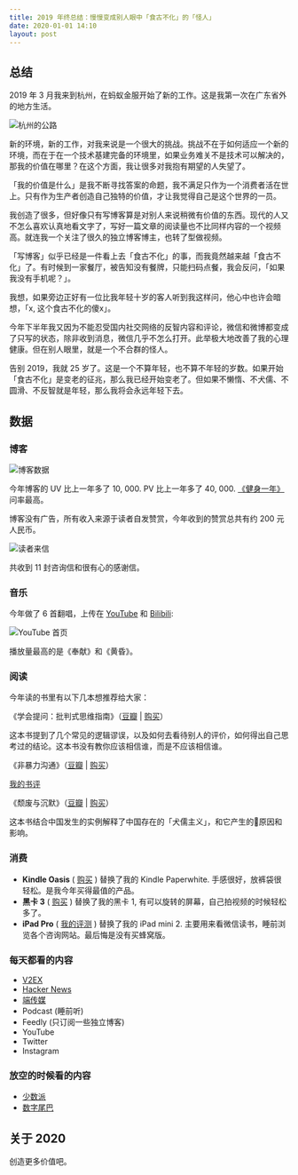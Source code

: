 ```yaml
---
title: 2019 年终总结：慢慢变成别人眼中「食古不化」的「怪人」
date: 2020-01-01 14:10
layout: post
---
```


## 总结

2019 年 3 月我来到杭州，在蚂蚁金服开始了新的工作。这是我第一次在广东省外的地方生活。

![杭州的公路](https://gbstatic.djyde.com/blog/hang.jpg?x-oss-process=style/80)

新的环境，新的工作，对我来说是一个很大的挑战。挑战不在于如何适应一个新的环境，而在于在一个技术基建完备的环境里，如果业务难关不是技术可以解决的，那我的价值在哪里？在这个方面，我让很多对我抱有期望的人失望了。

「我的价值是什么」是我不断寻找答案的命题，我不满足只作为一个消费者活在世上。只有作为生产者创造自己独特的价值，才让我觉得自己是这个世界的一员。

我创造了很多，但好像只有写博客算是对别人来说稍微有价值的东西。现代的人又不怎么喜欢认真地看文字了，写好一篇文章的阅读量也不比同样内容的一个视频高。就连我一个关注了很久的独立博客博主，也转了型做视频。

「写博客」似乎已经是一件看上去「食古不化」的事，而我竟然越来越「食古不化」了。有时候到一家餐厅，被告知没有餐牌，只能扫码点餐，我会反问，「如果我没有手机呢？」。

我想，如果旁边正好有一位比我年轻十岁的客人听到我这样问，他心中也许会暗想，「x, 这个食古不化的傻x」。

今年下半年我又因为不能忍受国内社交网络的反智内容和评论，微信和微博都变成了只写的状态，除非收到消息，微信几乎不怎么打开。此举极大地改善了我的心理健康。但在别人眼里，就是一个不合群的怪人。

告别 2019，我就 25 岁了。这是一个不算年轻，也不算不年轻的岁数。如果开始「食古不化」是变老的征兆，那么我已经开始变老了。但如果不懒惰、不犬儒、不圆滑、不反智就是年轻，那么我将会永远年轻下去。

## 数据

### 博客

![博客数据](https://gbstatic.djyde.com/tg_image_2920303564.jpeg?x-oss-process=style/80)

今年博客的 UV 比上一年多了 10, 000. PV 比上一年多了 40, 000. [《健身一年》](http://localhost:3000/blog/one-year-of-bulking) 问率最高。

博客没有广告，所有收入来源于读者自发赞赏，今年收到的赞赏总共有约 200 元人民币。

![读者来信](https://gbstatic.djyde.com/tg_image_1589983487.jpeg?x-oss-process=style/80)

共收到 11 封咨询信和很有心的感谢信。

### 音乐

今年做了 6 首翻唱，上传在 [YouTube](https://www.youtube.com/channel/UCFQUVJ0_ZGzvuX6GHl_cqsQ) 和 [Bilibili](https://space.bilibili.com/20931693):

![YouTube 首页](https://gbstatic.djyde.com/tg_image_79326384.jpeg?x-oss-process=style/80)

播放量最高的是《奉献》和《黄昏》。

### 阅读

今年读的书里有以下几本想推荐给大家：

《学会提问：批判式思维指南》（[豆瓣](https://book.douban.com/subject/20428922/) | [购买](https://lutaonan.com/go/shop/critical-thinking)）

<p class="text-sm">这本书提到了几个常见的逻辑谬误，以及如何去看待别人的评价，如何得出自己思考过的结论。这本书没有教你应该相信谁，而是不应该相信谁。</p>

《非暴力沟通》（[豆瓣](https://book.douban.com/subject/3533221/) | [购买](https://lutaonan.com/go/shop/nonviolent-communication)）

<p class="text-sm">
<a href="https://lutaonan.com/blog/nonviolent-communication">我的书评</a>
</p>

《颓废与沉默》（[豆瓣](https://book.douban.com/subject/26575643/) | [购买](https://lutaonan.com/go/shop/tui-fei-yu-chen-mo)）

<p class="text-sm">这本书结合中国发生的实例解释了中国存在的「犬儒主义」，和它产生的原因和影响。</p>


### 消费

- **Kindle Oasis** ( [购买](https://lutaonan.com/go/shop/kidle-oasis) ) 替换了我的 Kindle Paperwhite. 手感很好，放裤袋很轻松。是我今年买得最值的产品。
- **黑卡 3** ( [购买](https://lutaonan.com/go/shop/rx100m3) ) 替换了我的黑卡 1, 有可以旋转的屏幕，自己拍视频的时候轻松多了。
- **iPad Pro** ( [我的评测](https://lutaonan.com/blog/ipad-pro-11-review) ) 替换了我的 iPad mini 2. 主要用来看微信读书，睡前浏览各个咨询网站。最后悔是没有买蜂窝版。

### 每天都看的内容

- [V2EX](https://www.v2ex.com)
- [Hacker News](https://news.ycombinator.com/)
- [端传媒](https://theinitium.com/)
- Podcast (睡前听)
- Feedly (只订阅一些独立博客)
- YouTube
- Twitter
- Instagram

### 放空的时候看的内容

- [少数派](https://sspai.com/)
- [数字尾巴](http://dgtle.com/)

## 关于 2020

创造更多价值吧。